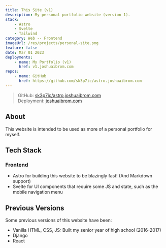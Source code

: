 ```yaml
---
title: This Site (v1)
description: My personal portfolio website (version 1).
stack:
    - Astro
    - Svelte
    - Tailwind
category: Web -- Frontend
imageUrl: /res/projects/personal-site.png
feature: false
date: Mar 01 2023
deployments:
    - name: My Portfolio (v1)
      href: v1.joshuaibrom.com
repos:
    - name: GitHub
      href: https://github.com/sk3p7ic/astro.joshuaibrom.com
---
```


> GitHub: [sk3p7ic/astro.joshuaibrom.com](https://github.com/sk3p7ic/astro.joshuaibrom.com)  
> Deployment: [joshuaibrom.com](https://joshuaibrom.com)

## About

This website is intended to be used as more of a personal portfolio for myself.

## Tech Stack

### Frontend

- Astro for building this website to be blazingly fast! (And Markdown support)
- Svelte for UI components that require some JS and state, such as the mobile navigation menu

## Previous Versions

Some previous versions of this website have been:

- Vanilla HTML, CSS, JS: Built my senior year of high school (2016-2017)
- Django
- React
